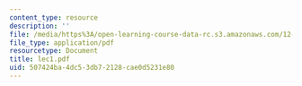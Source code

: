 ```yaml
---
content_type: resource
description: ''
file: /media/https%3A/open-learning-course-data-rc.s3.amazonaws.com/12-950-atmospheric-and-oceanic-modeling-spring-2004/507424ba4dc53db72128cae0d5231e80_lec1.pdf
file_type: application/pdf
resourcetype: Document
title: lec1.pdf
uid: 507424ba-4dc5-3db7-2128-cae0d5231e80
---
```

